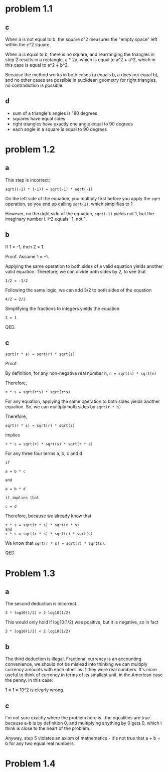 # problem 1.1

## c

When a is not equal to b, the square s^2 measures the "empty space" left within the c^2 square.

When a is equal to b, there is no square, and rearranging the triangles in step 2 results in a rectangle, a * 2a, which is equal to a^2 + a^2, which in this case is equal to a^2 + b^2.

Because the method works in both cases (a equals b, a does not equal b), and no other cases are possible in euclidean geometry for right triangles, no contradiction is possible.

## d

* sum of a triangle's angles is 180 degrees
* squares have equal sides
* right triangles have exactly one angle equal to 90 degrees
* each angle in a square is equal to 90 degrees

# problem 1.2

## a

This step is incorrect:

```
sqrt((-1) * (-1)) = sqrt(-1) * sqrt(-1)
```

On the left side of the equation, you multiply first before you apply the `sqrt` operation, so you end up calling `sqrt(1)`, which simplifies to 1.

However, on the right side of the equation, `sqrt(-1)` yields not 1, but the imaginary number i. i^2 equals -1, not 1.

## b

If 1 = -1, then 2 = 1.

Proof. Assume 1 = -1.

Applying the same operation to both sides of a valid equation yields another valid equation. Therefore, we can divide both sides by 2, to see that

```
1/2 = -1/2
```

Following the same logic, we can add 3/2 to both sides of the equation

```
4/2 = 2/2
```

Simplifying the fractions to integers yields the equation

```
2 = 1
```

QED.

## c

```
sqrt(r * s) = sqrt(r) * sqrt(s)
```

Proof.

By definition, for any non-negative real number n, `n = sqrt(n) * sqrt(n)`

Therefore,
```
r * s = sqrt(r*s) * sqrt(r*s)
```

For any equation, applying the same operation to both sides yields another equation. So, we can multiply both sides by `sqrt(r * s)`

Therefore,

```
sqrt(r * s) = sqrt(r) * sqrt(s)
```

implies

```
r * s = sqrt(r) * sqrt(s) * sqrt(r * s)
```

For any three four terms a, b, c and d

```
if

a = b * c

and

a = b * d

it implies that

c = d
```

Therefore, because we already know that

```
r * s = sqrt(r * s) * sqrt(r * s)
and
r * s = sqrt(r * s) * sqrt(r) * sqrt(s)
```

We know that `sqrt(r * s) = sqrt(r) * sqrt(s)`.

QED.

# Problem 1.3

## a

The second deduction is incorrect.

```
3 * log10(1/2) > 2 log10(1/2)
```

This would only hold if log10(1/2) was positive, but it is negative, so in fact

```
3 * log10(1/2) < 2 log10(1/2)
```

## b

The third deduction is illegal. Fractional currency is an accounting convenience, we should not be mislead into thinking we can multiply currency amounts with each other as if they were real numbers. It's more useful to think of currency in terms of its smallest unit, in the American case the penny. In this case:

1 = 1 = 10^2 is clearly wrong.

## c

I'm not sure exactly where the problem here is...the equalities are true because a-b is by definition 0, and multiplying anything by 0 gets 0, which I think is close to the heart of the problem.

Anyway, step 5 violates an axiom of mathematics - it's not true that a + b = b for any two equal real numbers.

# Problem 1.4


